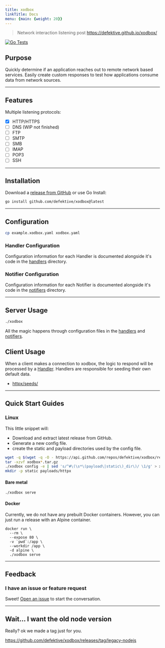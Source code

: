 ```yaml
---
title: xodbox
linkTitle: Docs
menu: {main: {weight: 20}}
---
```

> Network interaction listening post
> https://defektive.github.io/xodbox/

[![Go Tests](https://github.com/defektive/xodbox/actions/workflows/go-tests.yml/badge.svg)](https://github.com/defektive/xodbox/actions/workflows/go-tests.yml)

## Purpose

Quickly determine if an application reaches out to remote network based services. Easily create custom responses to test
how applications consume data from network sources.
* * *

## Features

Multiple listening protocols:

- [x] HTTP/HTTPS
- [ ] DNS (WIP not finished)
- [ ] FTP
- [ ] SMTP
- [ ] SMB
- [ ] IMAP
- [ ] POP3
- [ ] SSH

* * *

## Installation

Download a [release from GitHub](https://github.com/defektive/xodbox/releases) or use Go Install:

```sh
go install github.com/defektive/xodbox@latest
```
* * *

## Configuration

```sh
cp example.xodbox.yaml xodbox.yaml
```

### Handler Configuration

Configuration information for each Handler is documented alongside it's code in the [handlers](pkg/handlers) directory.

### Notifier Configuration

Configuration information for each Notifier is documented alongside it's code in the [notifiers](pkg/notifiers) directory.
* * *

## Server Usage

```sh
./xodbox
```

All the magic happens through configuration files in the [handlers](pkg/handlers) and [notifiers](pkg/notifiers).

## Client Usage

When a client makes a connection to xodbox, the logic to respond will be processed by a [Handler](pkg/handlers). Handlers are responsible for seeding their own default data.

- [httpx/seeds/](pkg/handlers/httpx/seeds/)
* * *

## Quick Start Guides


### Linux

This little snippet will:
- Download and extract latest release from GitHub.
- Generate a new config file.
- create the static and payload directories used by the config file.

```sh
wget -q $(wget -q -O - https://api.github.com/repos/defektive/xodbox/releases/latest | grep -o "https:.*Linux_x86_64\.tar\.gz")
tar -xzvf xodbox*.tar.gz
./xodbox config -e | sed 's/^#\(\s*\(payload\|static\)_dir\)/ \1/g' > xodbox.yaml
mkdir -p static payloads/httpx
```

#### Bare metal

```shell
./xodbox serve 
```

#### Docker

Currently, we do not have any prebuilt Docker containers. However, you can just run a release with an Alpine container.

```shell
docker run \
  --rm \
  --expose 80 \
  -v `pwd`:/app \
  --workdir /app \
  -d alpine \
  ./xodbox serve
```

* * *

## Feedback

### I have an issue or feature request

Sweet! [Open an issue](https://github.com/defektive/xodbox/issues/new) to start the conversation.

* * *

## Wait... I want the old node version

Really? ok we made a tag just for you.

https://github.com/defektive/xodbox/releases/tag/legacy-nodejs